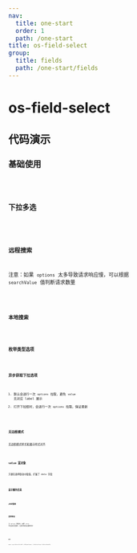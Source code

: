 ```yaml
---
nav:
  title: one-start
  order: 1
  path: /one-start
title: os-field-select
group:
  title: fields
  path: /one-start/fields
---
```


# os-field-select

## 代码演示

### 基础使用

<code src="../demos/field-select/simple.tsx" />

### 下拉多选

<code src="../demos/field-select/multiple.tsx" />

### 远程搜索

注意：如果 `options` 太多导致请求响应慢，可以根据 `searchValue` 值判断请求数量

<code src="../demos/field-select/remote-search.tsx" />

### 本地搜索

<code src="../demos/field-select/local-search.tsx" />

### 枚举类型选项

<code src="../demos/field-select/value-enums.tsx" />

### 异步获取下拉选项

1. 默认会进行一次 `options` 拉取，避免 `value` 无对应 label 展示
2. 打开下拉框时，会进行一次 `options` 拉取，保证最新

<code src="../demos/field-select/async-options.tsx" />

### 无边框模式

无边框模式样式和展示样式对齐

<code src="../demos/field-select/no-border.tsx" />

### value 富对象

方便在表单联动中取值，扩展了 data 字段

<code src="../demos/field-select/label-in-value.tsx" />

### 显示额外信息

<code src="../demos/field-select/show-info.tsx" />

### 占位信息

<code src="../demos/field-select/placeholder.tsx" />

### 表单联动

当 `options` 更新时，如果 `value` 不在选项范围内，注意添加验证通知用户

<code src="../demos/field-select/form-async.tsx" />

<code src="../demos/field-select/dev.tsx" />

<API exports='["Settings", "Requests"]' src="../components/fields/select/index.tsx"></API>

### API

`export type OSSelectFieldAPI = HTMLSpanElement | (RefSelectProps & OSSelectBaseAPI);`

<API exports='["SelectBaseAPI"]' src="../components/fields/select/index.tsx"></API>
